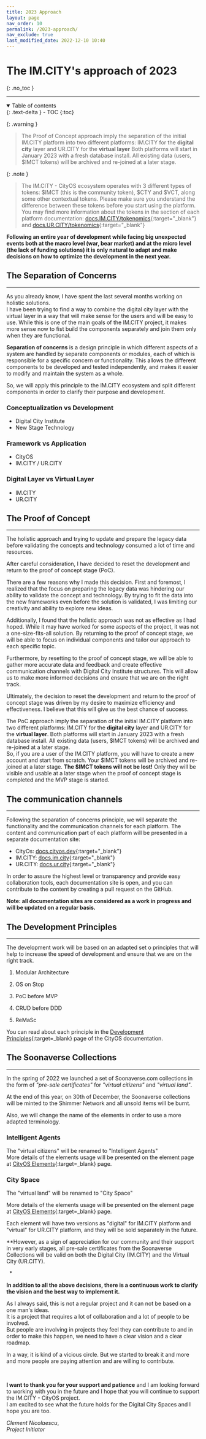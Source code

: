 ```yaml
---
title: 2023 Approach
layout: page
nav_order: 10
permalink: /2023-approach/
nav_exclude: true
last_modified_date: 2022-12-10 10:40
---
```


# The IM.CITY's approach of 2023
{: .no_toc }

----------------

<details open markdown="block">
  <summary>
    Table of contents
  </summary>
  {: .text-delta }
- TOC
{:toc}
</details>


{: .warning }
>The Proof of Concept approach imply the separation of the initial IM.CITY platform into two different platforms: IM.CITY for the **digital city** layer and UR.CITY for the **virtual layer**
>Both platforms will start in January 2023 with a fresh database install. All existing data (users, $IMCT tokens)  will be archived and re-joined at a later stage.

{: .note }
>The IM.CITY - CityOS ecosystem operates with 3 different types of tokens: $IMCT (this is the community token), $CTY and $VCT, along some other contextual tokens. Please make sure you understand the difference between these tokens before you start using the platform.
>You may find more information about the tokens in the section of each platform documentation:  [docs.IM.CITY/tokenomics](https://docs.im.city/tokenomics/){:target="_blank"} and [docs.UR.CITY/tokenomics](https://docs.ur.city/tokenomics/){:target="_blank"}


**Following an entire year of development while facing big unexpected events both at the macro level (war, bear market) and at the micro level (the lack of funding solutions) it is only natural to adapt and make decisions on how to optimize the development in the next year.**



## The Separation of Concerns

----------------

As you already know, I have spent the last several months working on holistic solutions.      
I have been trying to find a way to combine the digital city layer with the virtual layer in a way that will make sense for the users and will be easy to use. 
While this is one of the main goals of the IM.CITY project, it makes more sense now to fist build the components separately and join them only when they are functional.

**Separation of concerns** is a design principle in which different aspects of a system are handled by separate components or modules, each of which is responsible for a specific concern or functionality. This allows the different components to be developed and tested independently, and makes it easier to modify and maintain the system as a whole. 

So, we will apply this principle to the IM.CITY ecosystem and split different components in order to clarify their purpose and development.


### Conceptualization vs Development

- Digital City Institute
- New Stage Technology

### Framework vs Application

- CityOS
- IM.CITY / UR.CITY

### Digital Layer vs Virtual Layer

- IM.CITY
- UR.CITY




## The Proof of Concept

----------------


The holistic approach and trying to update and prepare the legacy data before validating the concepts and technology consumed a lot of time and resources. 

After careful consideration, I have decided to reset the development and return to the proof of concept stage (PoC).

There are a few reasons why I made this decision. First and foremost, I realized that the focus on preparing the legacy data was hindering our ability to validate the concept and technology. By trying to fit the data into the new frameworks even before the solution is validated, I was limiting our creativity and ability to explore new ideas.

Additionally, I found that the holistic approach was not as effective as I had hoped. While it may have worked for some aspects of the project, it was not a one-size-fits-all solution. By returning to the proof of concept stage, we will be able to focus on individual components and tailor our approach to each specific topic.

Furthermore, by resetting to the proof of concept stage, we will be able to gather more accurate data and feedback and create effective communication channels with Digital City Institute structures. This will allow us to make more informed decisions and ensure that we are on the right track.

Ultimately, the decision to reset the development and return to the proof of concept stage was driven by my desire to maximize efficiency and effectiveness. I believe that this will give us the best chance of success. 

The PoC approach imply the separation of the initial IM.CITY platform into two different platforms: IM.CITY for the **digital city** layer and UR.CITY for the **virtual layer**. Both platforms will start in January 2023 with a fresh database install. All existing data (users, $IMCT tokens)  will be archived and re-joined at a later stage.      
So, if you are a user of the IM.CITY platform, you will have to create a new account and start from scratch. Your $IMCT tokens will be archived and re-joined at a later stage. **The $IMCT tokens will not be lost!** Only they will be visible and usable at a later stage when the proof of concept stage is completed and the MVP stage is started.


## The communication channels

----------------

Following the separation of concerns principle, we will separate the functionality and the communication channels for each platform. 
The content and communication part of each platform will be presented in a separate documentation site:
- CityOs: [docs.cityos.dev](https://docs.cityos.dev){:target="_blank"}
- IM.CITY: [docs.im.city](https://docs.im.city){:target="_blank"}
- UR.CITY: [docs.ur.city](https://docs.ur.city){:target="_blank"}

In order to assure the highest level or transparency and provide easy collaboration tools, each documentation site is open, and you can contribute to the content by creating a pull request on the GitHub.

**Note: all documentation sites are considered as a work in progress and will be updated on a regular basis.**



## The Development Principles

----------------

The development work will be based on an adapted set o principles that will help to increase the speed of development and ensure that we are on the right track.

1. Modular Architecture

2. OS on Stop

3. PoC before MVP

4. CRUD before DDD

5. ReMaSc

You can read about each principle in the [Development Principles](https://cityos.dev/principles/){:target=_blank} page of the CityOS documentation. 


## The Soonaverse Collections

----------------


In the spring of 2022 we launched a set of Soonaverse.com collections in the form of _"pre-sale certificates"_ for _"virtual citizens"_ and _"virtual land"_. 

At the end of this year, on 30th of December, the Soonaverse collections will be minted to the Shimmer Network and all unsold items will be burnt.

Also, we will change the name of the elements in order to use a more adapted terminology. 

### **Intelligent Agents**

The "virtual citizens" will be renamed to "Intelligent Agents"  
More details of the elements usage will be presented on the element page at [CityOS Elements](https://cityos.dev/elements/city-spaces/){:target=_blank} page.


### **City Space**

The "virtual land" will be renamed to "City Space"

More details of the elements usage will be presented on the element page at [CityOS Elements](https://cityos.dev/elements/city-spaces/){:target=_blank} page.

Each element will have two versions as "digital" for IM.CITY platform and "virtual" for UR.CITY platform, and they will be sold separately in the future.

**However, as a sign of appreciation for our community and their support in very early stages, all pre-sale certificates from the Soonaverse Collections will be valid on both the Digital City (IM.CITY) and the Virtual City (UR.CITY).


&nbsp;
*
&nbsp;

**In addition to all the above decisions, there is a continuous work to clarify the vision and the best way to implement it.**

As I always said, this is not a regular project and it can not be based on a one man's ideas.      
It is a project that requires a lot of collaboration and a lot of people to be involved.      
But people are involving in projects they feel they can contribute to and in order to make this happen, we need to have a clear vision and a clear roadmap.      

In a way, it is kind of a vicious circle. But we started to break it and more and more people are paying attention and are willing to contribute.

&nbsp;
&nbsp;

**I want to thank you for your support and patience** and I am looking forward to working with you in the future and I hope that you will continue to support the IM.CITY - CityOS project.       
I am excited to see what the future holds for the Digital City Spaces and I hope you are too.

_Clement Nicolaescu_,   
_Project Initiator_